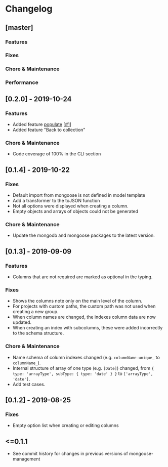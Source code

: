 # Changelog

## [master]

### Features

### Fixes

### Chore & Maintenance

### Performance

## [0.2.0] - 2019-10-24

### Features

- Added feature [populate](https://mongoosejs.com/docs/populate.html) [[#1](https://github.com/kettil/mongoose-management/issues/1)]
- Added feature "Back to collection"

### Chore & Maintenance

- Code coverage of 100% in the CLI section

## [0.1.4] - 2019-10-22

### Fixes

- Default import from mongoose is not defined in model template
- Add a transformer to the toJSON function
- Not all options were displayed when creating a column.
- Empty objects and arrays of objects could not be generated

### Chore & Maintenance

- Update the mongodb and mongoose packages to the latest version.

## [0.1.3] - 2019-09-09

### Features

- Columns that are not required are marked as optional in the typing.

### Fixes

- Shows the columns note only on the main level of the column.
- For projects with custom paths, the custom path was not used when creating a new group.
- When column names are changed, the indexes column data are now updated.
- When creating an index with subcolumns, these were added incorrectly to the schema structure.

### Chore & Maintenance

- Name schema of column indexes changed (e.g. `columnName-unique_` to `columnName_`).
- Internal structure of array of one type (e.g. `[Date]`) changed, from `{ type: 'arrayType', subType: { type: 'date' } }` to `['arrayType', 'date']`.
- Add test cases.

## [0.1.2] - 2019-08-25

### Fixes

- Empty option list when creating or editing columns

## <=0.1.1

- See commit history for changes in previous versions of mongoose-management
